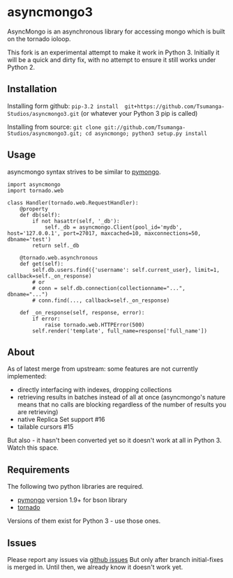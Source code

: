 asyncmongo3
===========

AsyncMongo is an asynchronous library for accessing mongo 
which is built on the tornado ioloop.

This fork is an experimental attempt to make it work in Python 3.
Initially it will be a quick and dirty fix, with no attempt to
ensure it still works under Python 2.

Installation
------------

Installing form github: `pip-3.2 install  git+https://github.com/Tsumanga-Studios/asyncmongo3.git`
(or whatever your Python 3 pip is called)

Installing from source: `git clone git://github.com/Tsumanga-Studios/asyncmongo3.git; cd asyncmongo; python3 setup.py install`

Usage
-----

asyncmongo syntax strives to be similar to [pymongo](http://api.mongodb.org/python/current/api/pymongo/collection.html).

    import asyncmongo
    import tornado.web
    
    class Handler(tornado.web.RequestHandler):
        @property
        def db(self):
            if not hasattr(self, '_db'):
                self._db = asyncmongo.Client(pool_id='mydb', host='127.0.0.1', port=27017, maxcached=10, maxconnections=50, dbname='test')
            return self._db
    
        @tornado.web.asynchronous
        def get(self):
            self.db.users.find({'username': self.current_user}, limit=1, callback=self._on_response)
            # or
            # conn = self.db.connection(collectionname="...", dbname="...")
            # conn.find(..., callback=self._on_response)
    
        def _on_response(self, response, error):
            if error:
                raise tornado.web.HTTPError(500)
            self.render('template', full_name=response['full_name'])

About
-----

As of latest merge from upstream: some features are not currently implemented: 

* directly interfacing with indexes, dropping collections
* retrieving results in batches instead of all at once 
(asyncmongo's nature means that no calls are blocking regardless of the number of results you are retrieving)
* native Replica Set support #16
* tailable cursors #15

But also - it hasn't been converted yet so it doesn't work at all in Python 3. Watch this space.


Requirements
------------
The following two python libraries are required.

* [pymongo](http://github.com/mongodb/mongo-python-driver) version 1.9+ for bson library
* [tornado](http://github.com/facebook/tornado)

Versions of them exist for Python 3 - use those ones.

Issues
------

Please report any issues via [github issues](https://github.com/Tsumanga-Studios/asyncmongo3/issues)
But only after branch initial-fixes is merged in. Until then, we already know it doesn't work yet.
